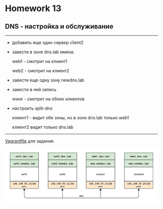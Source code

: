 # Homework 13

##  DNS - настройка и обслуживание
-------------

- добавить еще один сервер client2
- завести в зоне dns.lab имена:

  web1 - смотрит на клиент1
  
  web2  - смотрит на клиент2
  
  
- завести еще одну зону newdns.lab
- завести в ней запись

  www - смотрит на обоих клиентов

- настроить split-dns

  клиент1 - видит обе зоны, но в зоне dns.lab только web1
  
  клиент2 видит только dns.lab
-------------

[Vagrantfile](./base_ospf/Vagrantfile) для задания.

<a href="https://raw.githubusercontent.com/reddare/otus-linux/master/hw13/hw13.png" rel="Click!">![map](./hw13.png)</a>
